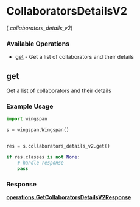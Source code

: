 # CollaboratorsDetailsV2
(*.collaborators_details_v2*)

### Available Operations

* [get](#get) - Get a list of collaborators and their details

## get

Get a list of collaborators and their details

### Example Usage

```python
import wingspan

s = wingspan.Wingspan()


res = s.collaborators_details_v2.get()

if res.classes is not None:
    # handle response
    pass
```


### Response

**[operations.GetCollaboratorsDetailsV2Response](../../models/operations/getcollaboratorsdetailsv2response.md)**

